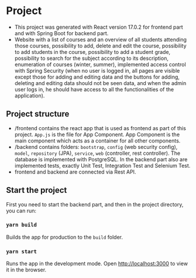 # Project
- This project was generated with React version 17.0.2 for frontend part and with Spring Boot for backend part.
- Website with a list of courses and an overview of all students attending those courses, possibility to add, delete and edit the course, possibility to add students in the course, possibility to add a student grade, possibility to search for the subject according to its description, enumeration of courses (winter, summer), implemented access control with Spring Security (when no user is logged in, all pages are visible except those for adding and editing data and the buttons for adding, deleting and editing data should not be seen data, and when the admin user logs in, he should have access to all the functionalities of the application). 
## Project structure
- /frontend contains the react app that is used as frontend as part of this project. `App.js` is the file for App Component. App Component is the main component which acts as a container for all other components.
- /backend contains folders: `bootstrap`, `config` (web security config), `model`, `repository` (JPA), `service`, `web` (controller, rest controller). The database is implemented with PostgreSQL. In the backend part also are implemented tests, exactly Unit Test, Integration Test and Selenium Test.   
- frontend and backend are connected via Rest API.

## Start the project
First you need to start the backend part, and then in the project directory, you can run:

### `yarn build`

Builds the app for production to the `build` folder.

### `yarn start`

Runs the app in the development mode.
Open [http://localhost:3000](http://localhost:3000) to view it in the browser.









